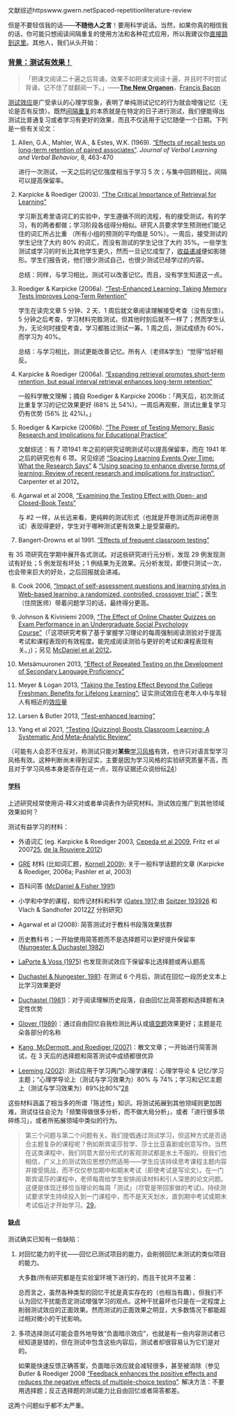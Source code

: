 文献综述httpswww.gwern.netSpaced-repetitionliterature-review

但是不要轻信我的话——**不随他人之言**！要用科学说话。当然，如果你真的相信我的话，你可能只想阅读间隔重复的使用方法和各种花式应用，所以我建议你[直接跳到这里](https://www.gwern.net/Spaced-repetition#using-it)。其他人，我们从头开始：

### [背景：测试有效果！](https://www.gwern.net/Spaced-repetition#background-testing-works)

> 「把课文阅读二十遍之后背诵，效果不如把课文阅读十遍，并且时不时尝试背诵，记不住了就翻阅一下。」——**[The New Organon](https://en.wikipedia.org/wiki/The_New_Organon)**，[Francis Bacon](https://en.wikipedia.org/wiki/Francis_Bacon)

[测试效应](https://en.wikipedia.org/wiki/Testing_effect)是广受承认的心理学现象，表明了单纯测试记忆的行为就会增强记忆（无论是否有反馈）。既然[间隔重复](https://en.wikipedia.org/wiki/Spaced_repetition)的本质就是在特定的日子进行测试，我们便能得出测试比普通复习或者学习有更好的效果，而且不仅适用于记忆随便一个日期。下列是一些有关论文：

1. Allen, G.A., Mahler, W.A., & Estes, W.K. (1969). [“Effects of recall tests on long-term retention of paired associates”](https://www.gwern.net/docs/spaced-repetition/1969-allen.pdf)⁠. *Journal of Verbal Learning and Verbal Behavior*, 8, 463-470

   进行一次测试，一天之后的记忆强度相当于学习 5 次；与集中回顾相比，间隔可以提高保留率。

2. Karpicke & Roediger (2003). [“The Critical Importance of Retrieval for Learning”](https://www.gwern.net/docs/www/www.wsu.edu/992e041a4a60ef70f816fadb6ac3ecc7409ba6c1.html)

   学习斯瓦希里语词汇的实验中，学生遵循不同的流程，有的接受测试，有的学习，有的两者都做；学习阶段各组得分相似。研究人员要求学生预测他们能记住的词汇所占比重 （所有小组的预测的平均值是 50%）。一周后，接受测试的学生记住了大约 80% 的词汇，而没有测试的学生记住了大约 35%。一些学生测试或学习的时长比其他学生更久，然而一旦记忆成型了，[收益递减](https://en.wikipedia.org/wiki/Diminishing_returns)便如影随形。学生们报告说，他们很少测试自己，也很少测试已经学过的内容。

   总结：同样，与学习相比，测试可以改善记忆。而且，没有学生知道这一点。

3. Roediger & Karpicke (2006a). [“Test-Enhanced Learning: Taking Memory Tests Improves Long-Term Retention”](https://www.gwern.net/docs/spaced-repetition/2006-roediger.pdf)

   学生在读完文章 5 分钟、2 天、1 周后就文章阅读理解接受考查（没有反馈）。5 分钟之后考查，学习材料完胜测试，但其他时刻后就不一样了；然而学生认为，无论何时接受考查，学习都胜过测试一筹。1 周之后，测试成绩为 60%，而学习为 40%。

   总结：与学习相比，测试更能改善记忆。所有人（老师&学生）“觉得”恰好相反。

4. Karpicke & Roediger (2006a). [“Expanding retrieval promotes short-term retention, but equal interval retrieval enhances long-term retention”](https://www.gwern.net/docs/www/learninglab.psych.purdue.edu/054c41f268107e2212dc3d590c957ebc0d05701a.pdf)

   一般科学散文理解；摘自 Roediger & Karpicke 2006b：「两天后，初次测试比重复学习的记忆效果更好 (68% 比 54%)，一周后再观察，测试比重复学习仍有优势 (56% 比 42%)。」

5. Roediger & Karpicke (2006b). [“The Power of Testing Memory: Basic Research and Implications for Educational Practice”](http://citeseerx.ist.psu.edu/viewdoc/download?doi=10.1.1.858.5753&rep=rep1&type=pdf)

   文献综述：有 7 项1941 年之前的研究证明测试可以提高保留率，而在 1941 年之后的研究也有 6 项。另见综述 [“Spacing Learning Events Over Time: What the Research Says”](https://www.gwern.net/docs/www/phase-6.de/0d2f19701a0d5d5d6d46cfcb02202a126ad7c474.pdf) & [“Using spacing to enhance diverse forms of learning: Review of recent research and implications for instruction”](https://www.gwern.net/docs/www/laplab.ucsd.edu/9caf1988b2238f23ddb55be5b756d0cee4e7bd33.pdf)⁠, Carpenter et al 2012。

6. Agarwal et al 2008, [“Examining the Testing Effect with Open- and Closed-Book Tests”](https://pdfs.semanticscholar.org/7521/c9adbe66cb2e777f37b6b00e97f5f95633c2.pdf)

   与 #2 一样，从长远来看，更纯粹的测试形式（也就是开卷测试而非闭卷测试）表现得更好，学生对于哪种测试更有效果上是受蒙蔽的。

7. Bangert-Drowns et al 1991. [“Effects of frequent classroom testing”](https://www.gwern.net/docs/spaced-repetition/1991-bangertdrowns.pdf)

有 35 项研究在学期中展开各式测试。对这些研究进行元分析，发现 29 例发现测试有好处；5 例发现有坏处；1 例结果为无效果。元分析发现，即使只测试一次，也会带来巨大的好处，之后回报就会递减。

8. Cook 2006, [“Impact of self-assessment questions and learning styles in Web-based learning: a randomized, controlled, crossover trial”](https://www.gwern.net/docs/spaced-repetition/2006-cook.pdf)⁠；医生（住院医师）带着问题学习的话，最终得分更高。

9. Johnson & Kiviniemi 2009, [“The Effect of Online Chapter Quizzes on Exam Performance in an Undergraduate Social Psychology Course”](https://www.ncbi.nlm.nih.gov/pmc/articles/PMC2747780/)（「这项研究考察了基于掌握学习理论的每周强制阅读测验对于提高考试和课程表现的有效程度。能完成阅读测验与更好的考试和课程表现有关。」)；另见 [McDaniel et al 2012](https://www.gwern.net/docs/spaced-repetition/2012-mcdaniel.pdf)⁠。

10. Metsämuuronen 2013, [“Effect of Repeated Testing on the Development of Secondary Language Proficiency”](http://www.ccsenet.org/journal/index.php/jedp/article/download/19582/15080)

11. Meyer & Logan 2013, [“Taking the Testing Effect Beyond the College Freshman: Benefits for Lifelong Learning”](https://www.gwern.net/docs/spaced-repetition/2013-meyer.pdf)⁠; 证实测试效应在老年人中与年轻人有相近的[效应量](https://en.wikipedia.org/wiki/Effect_sizes)

12. Larsen & Butler 2013, [“Test-enhanced learning”](https://www.gwern.net/docs/spaced-repetition/2013-larsen.pdf)

13. Yang et al 2021, [“Testing (Quizzing) Boosts Classroom Learning: A Systematic And Meta–Analytic Review”](https://www.gwern.net/docs/spaced-repetition/2021-yang.pdf)

（可能有人会忍不住反对，称测试只能对**某些**[学习风格](https://en.wikipedia.org/wiki/Learning_styles)有效，也许只对语言型学习风格有效。这种判断尚未得到证实，主要是因为学习风格的实验研究质量不高，而且对于学习风格本身是否存在这一点，现存证据还众说纷纭[24](https://www.gwern.net/Spaced-repetition#sn24)）

#### [学科](https://www.gwern.net/Spaced-repetition#subjects)

上述研究经常使用词-释义对或者单词表作为研究材料。测试效应推广到其他领域效果如何？

测试有益学习的材料：

- 外语词汇 (eg. Karpicke & Roediger 2003, [Cepeda et al 2009](https://www.gwern.net/docs/www/www.cs.colorado.edu/e7d29d6554061a04ee000fa703f4f1ba6dccd7b5.pdf)⁠, Fritz et al 2007[25](https://www.gwern.net/Spaced-repetition#sn25)⁠, [de la Rouviere 2012](https://www.gwern.net/docs/www/scholar.sun.ac.za/9578b93726899111f4a3d03bffc7d36f0f02d14d.pdf))

- [GRE](https://en.wikipedia.org/wiki/GRE) 材料 (比如词汇题，[Kornell 2009](https://www.gwern.net/docs/www/sites.williams.edu/0b05297b47a1cfa08a95b83f49e8d254b1eefc84.pdf)); 关于一般科学话题的文章 (Karpicke & Roediger, 2006a; Pashler et al, 2003)

- 百科问答 ([McDaniel & Fisher 1991](https://www.gwern.net/docs/spaced-repetition/1991-mcdaniel.pdf))

- 小学和中学的课程，如传记材料和科学 ([Gates 1917](https://www.archive.org/details/recitationasafa00gategoog)⁠;由 [Spitzer 1939](https://www.gwern.net/docs/spaced-repetition/1939-spitzer.pdf)[26](https://www.gwern.net/Spaced-repetition#sn26) 和 Vlach & Sandhofer 2012[27](https://www.gwern.net/Spaced-repetition#sn27)⁠ 分别研究)

- Agarwal et al (2008): 简答测试对于教科书段落效果拔群

- 历史教科书；一开始使用简答题而不是选择题可以更好提升保留率 ([Nungester & Duchastel 1982](https://www.gwern.net/docs/spaced-repetition/1982-nungester.pdf))

- [LaPorte & Voss (1975)](https://www.gwern.net/docs/spaced-repetition/1975-laporte.pdf) 也发现测试效应下保留率比选择题或再认题高

- [Duchastel & Nungester, 1981](https://www.gwern.net/docs/spaced-repetition/1981-duchastel): 在测试 6 个月后，测试在回忆一段历史文本上比学习效果更好

- [Duchastel (1981)](https://www.gwern.net/docs/spaced-repetition/1981-duchastel.pdf)：对于阅读理解历史段落，自由回忆比简答题和选择题有决定性优势

- [Glover (1989)](https://www.gwern.net/docs/spaced-repetition/1989-glover.pdf)：通过自由回忆自我检测比再认或[填空题](https://en.wikipedia.org/wiki/Cloze_deletions)⁠效果更好；主题是花朵各部分的名称

- [Kang, McDermott, and Roediger (2007)](https://www.gwern.net/docs/spaced-repetition/2007-kang.pdf)：散文文章；一开始进行简答测试，在 3 天后的选择题和简答测试中成绩都很优异

- [Leeming (2002)](http://www.eric.ed.gov/ERICWebPortal/recordDetail?accno=EJ761434): 测试应用于学习两门心理学课程：心理学导论 & 记忆/学习主题；“心理学导论上（测试与学习效果为）80% 与 74%；学习和记忆主题上（测试与学习效果为）89%比80%”[28](https://www.gwern.net/Spaced-repetition#sn28)

这些材料涵盖了相当多的所谓「陈述性」知识。将测试拓展到其他领域则更加困难，测试往往会沦为「频繁得做很多分析，而不做大局分析」，或者「进行很多琐碎练习」，或者所拓展领域中类似的行为。

> 第三个问题与第二个问题有关。我们提倡通过测试学习，但这种方式是否适合主题复杂的课程呢？例如斯宾诺莎哲学、莎士比亚喜剧或创意写作。当然在这类课程中，我们同意大部分形式的客观测试都是水土不服的。但我们也相信，广义上的测试效应思想仍然适用——学生应该持续思考课程主题内容并接受挑战，而不仅仅参加期中和期末考试（即使考试是写论文）。在一门斯宾诺莎的课程中，老师每周给学生安排阅读材料和引人深思的论文问题。这便是体现迁移恰当理论的每周「测试」（尽管是带回家做的考试)。持续测试要求学生持续投入到一门课程中，而不是天天划水，直到期中考试或期末考试临近才开始学习。[29](https://www.gwern.net/Spaced-repetition#sn29)。

#### [缺点](https://www.gwern.net/Spaced-repetition#downsides)

测试确实已知有一些缺陷：

1. 对回忆能力的干扰——回忆已测试项目的能力，会削弱回忆未测试的类似项目的能力。

   大多数/所有研究都是在实验室环境下进行的，而且干扰并不显著：

   总而言之，虽然各种类型的回忆干扰是真实存在的（也相当有趣），但我们不认为回忆干扰能否定测试增强学习的观点。这种干扰最坏也只是在一定程度上削弱测试效应的正面效果。然而测试的正面效果之明显，大多数情况下都能超过相对微小的干扰影响。

2. 多项选择测试可能会意外地导致“负面暗示效应”，也就是有一些内容测试者已经知道是错的，但在测试中包含这些内容后，测试者却很容易认为它们是对的。

   如果能快速反馈正确答案，负面暗示效应就会减轻很多，甚至被消除（参见Butler & Roediger 2008 [“Feedback enhances the positive effects and reduces the negative effects of multiple-choice testing”](https://www.gwern.net/docs/spaced-repetition/2008-butler.pdf). 解决方法：不要用选择题；反正选择题的测试能力比自由回忆或者简答都差。

这两个问题似乎都不太严重。